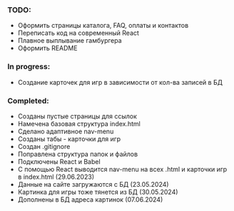 ### TODO:
* Оформить страницы каталога, FAQ, оплаты и контактов
* Переписать код на современный React
* Плавное выплывание гамбургера
* Оформить README

### In progress:
* Создание карточек для игр в зависимости от кол-ва записей в БД

### Completed:
* Созданы пустые страницы для ссылок
* Намечена базовая структура index.html
* Сделано адаптивное nav-menu
* Созданы табы - карточки для игр
* Создан .gitignore
* Поправлена структура папок и файлов
* Подключены React и Babel
* С помощью React выводится nav-menu на всех .html и карточки игр в index.html (29.06.2023)
* Данные на сайте загружаются с БД (23.05.2024)
* Картинка для игры тоже тянется из БД (30.05.2024)
* Дополнены в БД адреса картинок (07.06.2024)